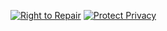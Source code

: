 [![Right to Repair](https://img.shields.io/badge/Right%20to-repair-/?style=for-the-badge&color=red&labelColor=blueviolet&logo=data:image/png;base64,iVBORw0KGgoAAAANSUhEUgAAACAAAAAgCAYAAABzenr0AAAEqElEQVR42q1XWWgUSxSdnsn0TGZiz9JxB4kSIz5jCIJRFBFRREXkEUKMC%2Fqpv6IfrijoMzzcPkIIQYOoiCJ%2BiLgvuAaVIDGJOyIuaByioEaJY9RrnZ5JVXVXGxoT4TCxqu69p6ruPbfa5%2FXfr1%2B%2BCEM5Qw3DDYbXHz9qnewXeI2x7Ny%2FWOvBpefABQx1CETkox48e%2Ban8eMTVFsbJjZH0hz%2B%2F4mhFrZ9CRxm%2BI8hDadOLFs2gPLz8xlMlYQg0sWwlUH%2Fm103C2cq2PHT7NkxdxIqkbsMI7wGL2Zod3PU1eWjM2d02rAhShUVBpWVxUHAK4k3DP942Lka%2FPNnjbZvj1BhYRLBeoFJV64EYdMbiRG93Ll67NevB5FstkCDBpnW7hcsMGjIEJOPr14dpZ8%2FM3aPHwfo5s2cP12H7kag2rn48OEQDR4sAkyZEqdDh0L04YMGR7R%2BfdQ1%2BLdvPpo%2BPW6RO3o05EZiqzP4KGe2nzypY6dwbjmqqcml7m4xv2lTxDU4cO1aEDb8tE6f1t2qo0AmUC8vePHCTwUFmfsePtyky5fVez1xQkcQR3CBCxeCNGxYhsTIkUl69crvJFHXEzwPIiNN0JIlosaPHeNHqKC5OSAFV3HkSAg%2B4Au6YauQrIJGQKBSNmptDXCj5cu50V8BtkuXis08eBBwzpeDQJ08uHZtlBs8fGgZ9An37%2FMNQT%2BcBGpB4I7MeOLETMnNmhVTnJ09q9OYMUmaPz9GnZ12VZw7N0Zjxybp0iU1X2bMyAjW5Mlx5zU0gkBKcsTZbtkSURyVlxuYA6CIckLy8aoqg487K2bgQBPEbcLkk8vv0aMAd3TwoJp8DQ1hy0lJSYJSKY2Pv33rp3HjEig56IRit39%2FmPt9%2BjQgE%2FhqI9DSIggcP%2B6e%2FR0dGoTGtU%2B8f6%2B52UCMuN%2FWVpVASurxfOG%2BfWGM9Qvq68UJPH%2FuV67gjrQLLr1r1kT7jcCqVZnKGjrUpHTalgO3FBWcOTPT4ydMSNhEprExB81HOkIVULt582J07pyoBPgoLbUqC%2B8HRQ1BoEoe3Lkzlx%2BXXFJPngSsHUydGqd37zTXB8qcOTErSW%2FfFl3w%2FPkg97dnT66TQAUIGEgGKaO5hqOjff8uDA4cCFkBioqSeB9Yzi9eDNKuXbnZlm3S7t0iCI572rQ47ykg7pDivJ5%2B0CAz27iRt1n8jcW2JjNpkuVUBo6ZVY7O1%2BJ33TrhZ%2FPmiHP39XI3LJTLEWJRVpbgklxdHYGB7V7v3QugvKyG09SUQz9%2B2Oe3bYtwUQPhL19swdMMo5xvgh2YlEVJfoItWmTQy5eihFSIVr5woVDM0aOTyB%2Fn7v%2F%2F04dHGxZIwgSF486QGytX5lkPjPZ2DbtmQN5odOqUTitW5CFR%2Bfri4gS1tSnBW9hvWCEgXUVKNkDiLF48gB%2BngAnpBVzn0IZluQbgWzl6FxKlDB0OQ7p6NUiVlQYXKhdgDs0ID1nYuAUv8fptUMivwwE8SHEFKDf0dwB%2FYwxzbjY4dmXnHj9GdzB09%2BFFlM76CPflG7EIOsHFygOwlmEvTrI%2Fv5INyHbWcVM2T7BDoANjmMuuMbz6%2FQ1fRUC2Yqc%2FagAAAABJRU5ErkJggg%3D%3D)](https://www.ifixit.com/Right-to-Repair/Intro)
[![Protect Privacy](https://img.shields.io/badge/Protect-Privacy-/?style=for-the-badge&color=green&labelColor=blue&logo=data:image/png;base64,iVBORw0KGgoAAAANSUhEUgAAABAAAAAQCAMAAAAoLQ9TAAAAz1BMVEUAAAAK3v8K3v8K3v8K3v8K3v8K3v8K3v8K3v8K3v8K3v8K3v8K3v8K3v8K3v8K3v8K3v8K3v8K3v8K3v8J3v8I3v8N3v8e4f8k4v8l4v8R3%2F8U3%2F8h4f%2Bn8%2F%2Fb%2Bv%2Fg%2B%2F%2Bq9P8n4v9M5%2F%2Bv9P%2BZ8f%2Fa%2Bv%2F%2F%2F%2F%2BU8f9Y6f%2FG%2BP%2Bt9P8g4f8o4v%2Fh%2B%2F%2B59v9e6f%2FE9%2F%2Bs9P8j4f%2FU%2Bf%2F%2B%2F%2F%2BA7v9W6P%2B09f%2Fn%2FP%2FS%2Bf%2BC7v8X4P%2FF9%2F9b6f8G3f9X6P%2Bu9P8H3v9N5%2F%2BY8f8T3%2F%2Fz80PVAAAAE3RSTlMAAAdKqeX8GZPvsgZL7u2o5LFJ%2FAs2iAAAAKxJREFUGFdljzFOxDAUBef5e22wYVcCKk5Ay%2F0PQUtJCxISEkpWcTY8itDxDjAzTyBJErZtI1GkBsBsD6QS1xK2ZJ%2B3Ed0tUorsmq1Ya9ZBKpKqdPWtMumUU9zqD%2F3uSxY8aIEqaYDSDKXAsdbdlMAf%2Be6%2BFPblBowukQdASwZOnymCZQEcl5S9PAakfnzzOqlvPXR4euH5dfU2xZ4ORuCfefw%2FtzfezDTHl80vQ9ND1dYafyYAAAAASUVORK5CYII%3D)](https://www.privacyinternational.org/)

